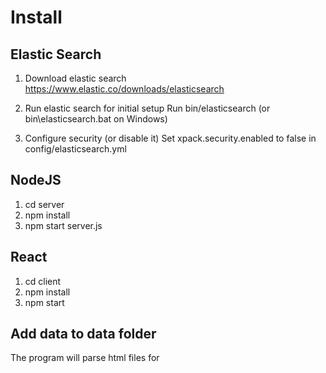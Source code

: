 # Install

## Elastic Search

1. Download elastic search
https://www.elastic.co/downloads/elasticsearch

2. Run elastic search for initial setup
Run bin/elasticsearch (or bin\elasticsearch.bat on Windows)

3. Configure security (or disable it)
Set xpack.security.enabled to false in config/elasticsearch.yml

## NodeJS

1. cd server
2. npm install
3. npm start server.js

## React

1. cd client
2. npm install
3. npm start

## Add data to data folder

The program will parse html files for <title> tags and body

# Architecture


## Frontend
React is used for the frontend client which interacts with the nodejs server. The frontend contains a form that sends a get request with a search string parameter to the backend.

The main code is held in client/src/App.js
This file contains the fetch request and logic for rendering the results in a custom <SearchResult /> component.

## Backend
The backend is built using nodejs and bridges between the client and elasticsearch. We use express to setup routing, and use elasticsearch-js to interact with the elasticsearch instance.

Most of the code is held in server.js

The backend has an indexpage function which checks whether an index already exists and creates it. It then opens the data directory and indexes all the files with elasticsearch. 

Finally it runs the webserver for responding to get requests from the frontend. 

## Elasticsearch

Holds the data for our parsed web pages.

We use the search api to look for pages matching the user's search query.

